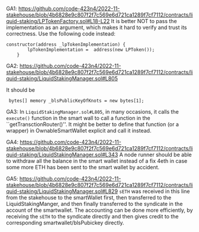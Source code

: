 GA1: https://github.com/code-423n4/2022-11-stakehouse/blob/4b6828e9c807f2f7c569e6d721ca1289f7cf7112/contracts/liquid-staking/LPTokenFactory.sol#L18-L22
It is better NOT to pass the implementation as an argument, which makes it hard to verify and trust its correctness. Use the following code instead:
```
constructor(address _lpTokenImplementation) {
        lpTokenImplementation =  address(new LPToken());
    }
```

GA2: 
https://github.com/code-423n4/2022-11-stakehouse/blob/4b6828e9c807f2f7c569e6d721ca1289f7cf7112/contracts/liquid-staking/LiquidStakingManager.sol#L805

It should be 
```
 bytes[] memory _blsPublicKeyOfKnots = new bytes[1];
```

GA3: In ``LiquidStakingManager.sol#L805``, in many occasions, it calls the ``execute()`` function in the smart wall to call a function in the ``getTransctionRouter()''. It might be better to define that function (or a wrapper) in OwnableSmartWallet explicit and call it instead.


GA4: https://github.com/code-423n4/2022-11-stakehouse/blob/4b6828e9c807f2f7c569e6d721ca1289f7cf7112/contracts/liquid-staking/LiquidStakingManager.sol#L343
A node runner should be able to withdraw all the balance in the smart wallet instead of a fix 4eth in case some more ETH has been sent to the smart wallet by accident. 

GA5: https://github.com/code-423n4/2022-11-stakehouse/blob/4b6828e9c807f2f7c569e6d721ca1289f7cf7112/contracts/liquid-staking/LiquidStakingManager.sol#L829
`sETH` was received in this line from the stakehouse to the smartWallet first, then transferred to the LiquidStakingManger, and then finally transferred to the syndicate in the account of the smartwallet. The accounting can be done more efficiently, by receiving the `sETH` to the syndicate directly and then gives credit to the corresponding smartwallet/blsPubickey directly. 


 